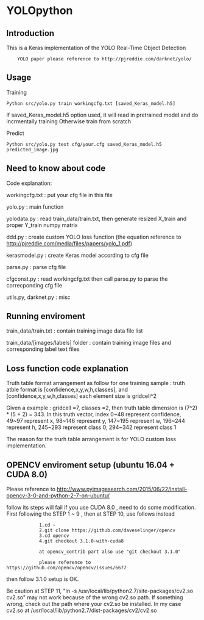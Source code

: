 # YOLOpython

Introduction
---------------------------------------------------------------------------------------------------

This is a Keras implementation of the YOLO:Real-Time Object Detection

        YOLO paper please reference to http://pjreddie.com/darknet/yolo/


Usage
---------------------------------------------------------------------------------------

Training

    Python src/yolo.py train workingcfg.txt [saved_Keras_model.h5]
If saved_Keras_model.h5 option used, it will read in pretrained model and do incrmentally training
Otherwise train from scratch


Predict

    Python src/yolo.py test cfg/your.cfg saved_Keras_model.h5 predicted_image.jpg


Need to know about code
---------------------------------------------------------------------------------------------

Code explanation:

workingcfg.txt : put your cfg file in this file

yolo.py : main function

yolodata.py : read train_data/train.txt, then generate resized X_train and proper Y_train numpy matrix

ddd.py : create custom YOLO loss function (the equation reference to http://pjreddie.com/media/files/papers/yolo_1.pdf)

kerasmodel.py : create Keras model according to cfg file

parse.py : parse cfg file

cfgconst.py : read workingcfg.txt then call parse.py to parse the correcponding cfg file

utils.py, darknet.py : misc


Running enviroment 
--------------------------------------------------------------------------------------------

train_data/train.txt : contain training image data file list 

train_data/[images/labels] folder : contain training image files and corresponding label text files


Loss function code explanation
--------------------------------------------------------------------------------------

Truth table format arrangement as follow
  for one training sample : truth atble format is [confidence,x,y,w,h,classes], and [confidence,x,y,w,h,classes] each element 
  size is gridcell^2 
  
  Given a example : gridcell =7, classes =2, then truth table dimension is (7^2) * (5 + 2) = 343.
  In this truth vector, index 0~48 represent confidence, 49~97 represent x, 98~146 represent y, 
  147~195 represent w, 196~244 represent h, 245~293 represent class 0, 294~342 represent class 1
  
  
  The reason for the trurh table arrangement is for YOLO custom loss implementation.
  
  
OPENCV enviroment setup (ubuntu 16.04 + CUDA 8.0)
--------------------------------------------------------------------------------------------------

Please reference to http://www.pyimagesearch.com/2015/06/22/install-opencv-3-0-and-python-2-7-on-ubuntu/

follow its steps will fail if you use CUDA 8.0 , need to do some modification.
First following the STEP 1 ~ 9 , then at STEP 10, use follows instead 
                
                1.cd ~
                2.git clone https://github.com/daveselinger/opencv
                3.cd opencv
                4.git checkout 3.1.0-with-cuda8
                
                at opencv_contrib part also use "git checkout 3.1.0"
                
                please reference to https://github.com/opencv/opencv/issues/6677
                
then follow 3.1.0 setup is OK.


Be caution at STEP 11, "ln -s /usr/local/lib/python2.7/site-packages/cv2.so cv2.so" may not work
because of the wrong cv2.so path. If something wrong, check out the path where your cv2.so be installed. 
In my case cv2.so at /usr/local/lib/python2.7/dist-packages/cv2/cv2.so



